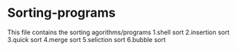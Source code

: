 # Sorting-programs
This file contains the sorting agorithms/programs 
1.shell sort
2.insertion sort
3.quick sort
4.merge sort
5.seliction sort
6.bubble sort

